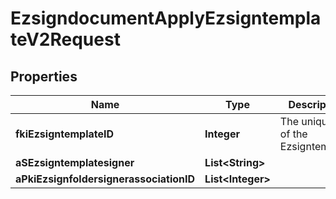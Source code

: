 

# EzsigndocumentApplyEzsigntemplateV2Request

## Properties

Name | Type | Description | Notes
------------ | ------------- | ------------- | -------------
**fkiEzsigntemplateID** | **Integer** | The unique ID of the Ezsigntemplate | 
**aSEzsigntemplatesigner** | **List&lt;String&gt;** |  | 
**aPkiEzsignfoldersignerassociationID** | **List&lt;Integer&gt;** |  | 




